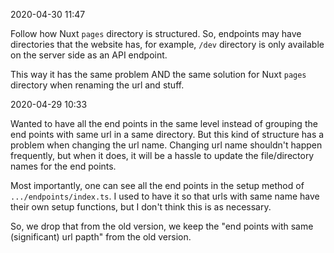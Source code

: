 2020-04-30 11:47

Follow how Nuxt `pages` directory is structured. So, endpoints may have directories that the website has, for example, `/dev` directory is only available on the server side as an API endpoint.

This way it has the same problem AND the same solution for Nuxt `pages` directory when renaming the url and stuff.

2020-04-29 10:33

Wanted to have all the end points in the same level instead of grouping the end points with same url in a same directory. But this kind of structure has a problem when changing the url name. Changing url name shouldn't happen frequently, but when it does, it will be a hassle to update the file/directory names for the end points.

Most importantly, one can see all the end points in the setup method of `.../endpoints/index.ts`. I used to have it so that urls with same name have their own setup functions, but I don't think this is as necessary.

So, we drop that from the old version, we keep the "end points with same (significant) url papth" from the old version.